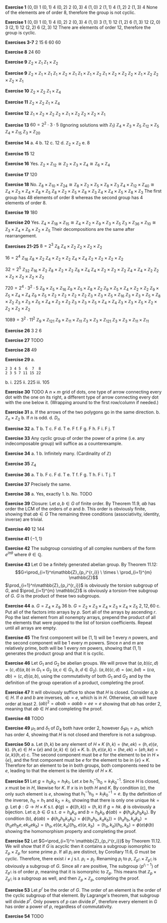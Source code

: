 **Exercise 1**
$(0, 0)$ 1
$(0, 1)$ 4
$(0, 2)$ 2
$(0, 3)$ 4
$(1, 0)$ 2
$(1, 1)$ 4
$(1, 2)$ 2
$(1, 3)$ 4
None of the elements are of order 8, therefore the group is not cyclic.

**Exercise 1**
$(0, 0)$ 1
$(0, 1)$ 4
$(0, 2)$ 2
$(0, 3)$ 4
$(1, 0)$ 3
$(1, 1)$ 12
$(1, 2)$ 6
$(1, 3)$ 12
$(2, 0)$ 3
$(2, 1)$ 12
$(2, 2)$ 6
$(2, 3)$ 12
There are elements of order 12, therefore the group is cyclic.

**Exercises 3-7**
2
15
6
60
60

**Exercise 8**
24
60

**Exercise 9**
$\mathbb{Z}_2\times\mathbb{Z}_1$
$\mathbb{Z}_1\times\mathbb{Z}_2$

**Exercise 9**
$\mathbb{Z}_2\times\mathbb{Z}_1\times\mathbb{Z}_1$
$\mathbb{Z}_1\times\mathbb{Z}_2\times\mathbb{Z}_1$
$\mathbb{Z}_1\times\mathbb{Z}_1\times\mathbb{Z}_2$
$\mathbb{Z}_1\times\mathbb{Z}_2\times\mathbb{Z}_2$
$\mathbb{Z}_2\times\mathbb{Z}_1\times\mathbb{Z}_2$
$\mathbb{Z}_2\times\mathbb{Z}_2\times\mathbb{Z}_1$

**Exercise 10**
$\mathbb{Z}_2\times\mathbb{Z}_2$
$\mathbb{Z}_1\times\mathbb{Z}_4$

**Exercise 11**
$\mathbb{Z}_2\times\mathbb{Z}_2$
$\mathbb{Z}_1\times\mathbb{Z}_4$

**Exercise 12**
$\mathbb{Z}_1\times\mathbb{Z}_2\times\mathbb{Z}_2$
$\mathbb{Z}_2\times\mathbb{Z}_1\times\mathbb{Z}_2$
$\mathbb{Z}_2\times\mathbb{Z}_2\times\mathbb{Z}_1$

**Exercise 13**
$60=2^2\cdot3\cdot5$
(Ignoring solutions with $\mathbb{Z}_1$)
$\mathbb{Z}_4\times\mathbb{Z}_3\times\mathbb{Z}_5$
$\mathbb{Z}_{12}\times\mathbb{Z}_5$
$\mathbb{Z}_4\times\mathbb{Z}_{15}$
$\mathbb{Z}_3\times\mathbb{Z}_{20}$

**Exercise 14**
a. 4
b. 12
c. 12
d. $\mathbb{Z}_2\times\mathbb{Z}_2$
e. 8

**Exercise 15**
12

**Exercise 16**
Yes.
$\mathbb{Z}_2\times\mathbb{Z}_{12}\cong\mathbb{Z}_2\times\mathbb{Z}_3\times\mathbb{Z}_4\cong\mathbb{Z}_6\times\mathbb{Z}_4$

**Exercise 17**
120

**Exercise 18**
No.
$\mathbb{Z}_8\times\mathbb{Z}_{10}\times\mathbb{Z}_{24}\cong\mathbb{Z}_8\times\mathbb{Z}_2\times\mathbb{Z}_5\times\mathbb{Z}_8\times\mathbb{Z}_3$
$\mathbb{Z}_4\times\mathbb{Z}_{12}\times\mathbb{Z}_{40}\cong\mathbb{Z}_4\times\mathbb{Z}_3\times\mathbb{Z}_4\times\mathbb{Z}_8\times\mathbb{Z}_5$
$\mathbb{Z}_8\times\mathbb{Z}_2\times\mathbb{Z}_5\times\mathbb{Z}_8\times\mathbb{Z}_3$
$\mathbb{Z}_4\times\mathbb{Z}_4\times\mathbb{Z}_5\times\mathbb{Z}_8\times\mathbb{Z}_3$
The first group has 48 elements of order 8 whereas the second group has 4 elements of order 8.

**Exercise 19**
180

**Exercise 20**
Yes.
$\mathbb{Z}_4\times\mathbb{Z}_{18}\times\mathbb{Z}_{15}\cong\mathbb{Z}_4\times\mathbb{Z}_2\times\mathbb{Z}_9\times\mathbb{Z}_3\times\mathbb{Z}_5$
$\mathbb{Z}_3\times\mathbb{Z}_{36}\times\mathbb{Z}_{10}\cong\mathbb{Z}_3\times\mathbb{Z}_4\times\mathbb{Z}_9\times\mathbb{Z}_2\times\mathbb{Z}_5$
Their decompositions are the same after rearrangement.

**Exercises 21-25**
$8=2^3$
$\mathbb{Z}_8$
$\mathbb{Z}_4\times\mathbb{Z}_2$
$\mathbb{Z}_2\times\mathbb{Z}_2\times\mathbb{Z}_2$

$16=2^4$
$\mathbb{Z}_{16}$
$\mathbb{Z}_8\times\mathbb{Z}_2$
$\mathbb{Z}_4\times\mathbb{Z}_2\times\mathbb{Z}_2$
$\mathbb{Z}_4\times\mathbb{Z}_4$
$\mathbb{Z}_2\times\mathbb{Z}_2\times\mathbb{Z}_2\times\mathbb{Z}_2$

$32=2^5$
$\mathbb{Z}_{32}$
$\mathbb{Z}_{16}\times\mathbb{Z}_2$
$\mathbb{Z}_8\times\mathbb{Z}_2\times\mathbb{Z}_2$
$\mathbb{Z}_8\times\mathbb{Z}_4$
$\mathbb{Z}_4\times\mathbb{Z}_2\times\mathbb{Z}_2\times\mathbb{Z}_2$
$\mathbb{Z}_4\times\mathbb{Z}_4\times\mathbb{Z}_2$
$\mathbb{Z}_2\times\mathbb{Z}_2\times\mathbb{Z}_2\times\mathbb{Z}_2\times\mathbb{Z}_2$

$720=2^4\cdot3^2\cdot5$
$\mathbb{Z}_9\times\mathbb{Z}_5\times\mathbb{Z}_{16}$
$\mathbb{Z}_9\times\mathbb{Z}_5\times\mathbb{Z}_8\times\mathbb{Z}_2$
$\mathbb{Z}_9\times\mathbb{Z}_5\times\mathbb{Z}_4\times\mathbb{Z}_2\times\mathbb{Z}_2$
$\mathbb{Z}_9\times\mathbb{Z}_5\times\mathbb{Z}_4\times\mathbb{Z}_4$
$\mathbb{Z}_9\times\mathbb{Z}_5\times\mathbb{Z}_2\times\mathbb{Z}_2\times\mathbb{Z}_2\times\mathbb{Z}_2$
$\mathbb{Z}_3\times\mathbb{Z}_3\times\mathbb{Z}_5\times\mathbb{Z}_{16}$
$\mathbb{Z}_3\times\mathbb{Z}_3\times\mathbb{Z}_5\times\mathbb{Z}_8\times\mathbb{Z}_2$
$\mathbb{Z}_3\times\mathbb{Z}_3\times\mathbb{Z}_5\times\mathbb{Z}_4\times\mathbb{Z}_2\times\mathbb{Z}_2$
$\mathbb{Z}_3\times\mathbb{Z}_3\times\mathbb{Z}_5\times\mathbb{Z}_4\times\mathbb{Z}_4$
$\mathbb{Z}_3\times\mathbb{Z}_3\times\mathbb{Z}_5\times\mathbb{Z}_2\times\mathbb{Z}_2\times\mathbb{Z}_2\times\mathbb{Z}_2$

$1089=3^2\cdot11^2$
$\mathbb{Z}_9\times\mathbb{Z}_{121}$
$\mathbb{Z}_9\times\mathbb{Z}_{11}\times\mathbb{Z}_{11}$
$\mathbb{Z}_3\times\mathbb{Z}_3\times\mathbb{Z}_{121}$
$\mathbb{Z}_3\times\mathbb{Z}_3\times\mathbb{Z}_{11}\times\mathbb{Z}_{11}$

**Exercise 26**
3
2
6

**Exercise 27**
TODO

**Exercise 28**
49

**Exercise 29**
a.
```
2 3 4 5  6  7  8
2 3 5 7 11 15 22
```
b.
i.
225
ii.
225
iii.
105

**Exercise 30**
TODO
A $n\times m$ grid of dots, one type of arrow connecting every dot with the one on its right, a different type of arrow connecting every dot with the one below it. (Wrapping around to the first row/column if needed.)

**Exercise 31**
a.
If the arrows of the two polygons go in the same direction.
b.
$\mathbb{Z}_n\times\mathbb{Z}_2$
b.
If $n$ is odd.
d.
$D_n$

**Exercise 32**
a. T
b. T
c. F
d. T
e. F
f. F
g. F
h. F
i. F
j. T

**Exercise 33**
Any cyclic group of order the power of a prime (i.e. any indecomposable group) will suffice as a counterexample.

**Exercise 34**
a.
1
b.
Infinitely many. (Cardinality of $\mathbb{Z}$)

**Exercise 35**
$\mathbb{Z}_4$

**Exercise 36**
a. T
b. F
c. F
d. T
e. T
f. F
g. T
h. F
i. T
j. T

**Exercise 37**
Precisely the same.

**Exercise 38**
a.
Yes, exactly 1.
b.
No.
TODO

**Exercise 39**
Closure:
Let $a,b\in G$ of finite order. By Theorem 11.9, $ab$ has order the LCM of the orders of $a$ and $b$. This order is obviously finite, showing that $ab\in G$
The remaining three conditions (associativity, identity, inverse) are trivial.

**Exercise 40**
12
144

**Exercise 41**
$\{-1, 1\}$

**Exercise 42**
The subgroup consisting of all complex numbers of the form $e^{i\pi \theta}$ where $\theta\in\mathbb{Q}$.

**Exercise 43**
Let $G$ be a finitely generated abelian group. By Theorem 11.12:
$$G=\prod_{i=1}^n\mathbb{Z}_{p_i^{r_i}} \ \times \ \prod_{i=1}^{m} \mathbb{Z}$$
$\prod_{i=1}^n\mathbb{Z}_{p_i^{r_i}}$ is obviously the torsion subgroup of $G$, and $\prod_{i=1}^{m} \mathbb{Z}$ is obviously a torsion-free subgroup of $G$. $G$ is the product of these two subgroups.

**Exercise 44**
a.
$G=\mathbb{Z}_{4}\times\mathbb{Z}_{9}$
$36$
b.
$G=\mathbb{Z}_{2}\times\mathbb{Z}_{3}\times\mathbb{Z}_{4}\times\mathbb{Z}_{3}\times\mathbb{Z}_{4}\times\mathbb{Z}_{5}$
$2, 12, 60$
c.
Put all of the factors into arrays by $p$. Sort all of the arrays by ascending $r$. Pop the last element from all nonempty arrays, prepend the product of all the elements that were popped to the list of torsion coefficients. Repeat until all arrays are empty.

**Exercise 45**
The first component will be $(1,1)$ will be $1$ every $n$ powers, and the second component will be $1$ every $m$ powers. Since $n$ and $m$ are relatively prime, both will be $1$ every $nm$ powers, showing that $(1,1)$ generates the product group and that it is cyclic.

**Exercise 46**
Let $G_1$ and $G_2$ be abelian groups. We will prove that $(a, b)(c, d)=(c,d)(a,b)$ in $G_1\times G_2$ ($a,c\in G_1$, $b,d\in G_2$).
$(a,b)(c,d)=(ac,bd)=(ca,db)=(c,d)(a,b)$, using the commutativity of both $G_1$ and $G_2$ and by the definition of the group operation of a product, completing the proof.

**Exercise 47**
It will obviously suffice to show that $H$ is closed.
Consider $a, b\in H$. If $a$ and $b$ are inverses, $ab=e$, which is in $H$. Otherwise, $ab$ will have order at least 2. $(ab)^2=abab=aabb=ee=e$ showing that $ab$ has order 2, meaning that $ab\in H$ and completing the proof.

**Exercise 48**
TODO

**Exercise 49**
$\mu_1$ and $\delta_1$ of $D_4$ both have order 2, however $\delta_1\mu_1=\rho_1$, which has order 4, showing that $H$ is not closed and therefore is not a subgroup.

**Exercise 50**
a.
Let $(h,k)$ be any element of $H\times K$
$(h,k)=(he,ek)=(h,e)(e,k)$. $(h,e)\in H\times\{e\}$ and $(e, k)\in \{e\}\times K$.
b.
$(h,e)(e,k)=(he,ek)=(eh,ke)=(e,k)(h,e)$
c.
The second component must be $e$ for the element to be in $H\times\{e\}$, and the first component must be $e$ for the element to be in $\{e\}\times K$. Therefore for an element to be in both groups, both components need to be $e$, leading to that the element is the identity of $H\times K$.

**Exercise 51**
Let $g=h_0k_0=h_1k_1$. Let $x$ be $h_1^{-1}h_0=k_1k_0^{-1}$. Since $H$ is closed, $x$ must be in $H$, likewise for $K$. If $x$ is in both $H$ and $K$. By condition (c), the only such element is $e$, showing that $h_1^{-1}h_0=k_1k_0^{-1}=e$. By the definition of the inverse, $h_0=h_1$ and $k_0=k_1$, showing that there is only one unique $hk=g$.
Let $\phi : G \to H\times K$ s.t. $\phi(g)=\phi((h,k))=(h,k)$ if $g=hk$. $\phi$ is obviously a bijection. Let $a,b\in G$ s.t. $a=h_ak_a$ and $b=h_bk_b$
$\phi(ab)=\phi(h_ak_ah_bk_b)$. By condition (b), $\phi(ab)=\phi(h_ah_bk_ak_b)=\phi((h_ah_b,k_ak_b))=(h_ah_b,k_ak_b)$
$=(h_aeh_be,ek_aek_b)=(h_a,e)(e,k_a)(h_b,e)(e,k_b)$
$=(h_a,k_a)(h_b,k_b)=\phi(a)\phi(b)$
showing the homomorphism property and completing the proof.

**Exercise 52**
Let $G=\prod_{i=1}^n \mathbb{Z}_{p_i^{r_i}}$ by Theorem 11.12.
We will show that if $G$ is acyclic then it contains a subgroup isomorphic to $\mathbb{Z}_p\times\mathbb{Z}_p$ for some prime $p$.
If all $p_i$ are distinct, by Corollary 11.6, $G$ must be cyclic. Therefore, there exist $i\neq j$ s.t. $p_i=p_j$. Renaming $p_i$ to $p$, $\mathbb{Z}_{p^{r_i}}\times\mathbb{Z}_{p^{r_j}}$ is obviously a subgroup of $G$. Since all $r$ are positive, The subgroup $\langle p^{r_i-1}\rangle$ of $\mathbb{Z}_{p^{r_i}}$ is of order $p$, meaning that it is isomorphic to $\mathbb{Z}_p$. This means that $\mathbb{Z}_p\times\mathbb{Z}_{p^{r_j}}$ is a subgroup as well, and then $\mathbb{Z}_p\times\mathbb{Z}_p$, completing the proof.

**Exercise 53**
Let $p^r$ be the order of $G$. The order of an element is the order of the cyclic subgroup of that element. By Lagrange's theorem, that subgroup will divide $p^r$. Only powers of $p$ can divide $p^r$, therefore every element in $G$ has order a power of $p$, regardless of commutativity.

**Exercise 54**
TODO

